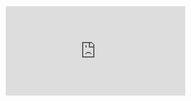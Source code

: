 <div style="position:relative;padding-bottom:48%; margin:10px">
    <iframe src="https://www.youtube.com/embed/vbvbtfF84no?start=0" frameborder="0" allow="accelerometer; autoplay; encrypted-media; gyroscope; picture-in-picture" allowfullscreen 
    	style="position:absolute;width:100%;height:100%;"></iframe>
</div>
